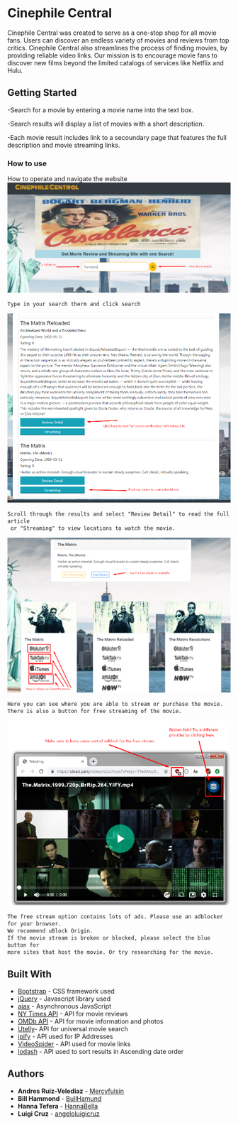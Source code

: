 # Cinephile Central

Cinephile Central was created to serve as a one-stop shop for all movie fans. Users can discover an endless variety of movies and reviews from top critics. Cinephile Central also streamlines the process of finding movies, by providing reliable video links. Our mission is to encourage movie fans to discover new films beyond the limited catalogs of services like Netflix and Hulu.

## Getting Started

-Search for a movie by entering a movie name into the text box.

-Search results will display a list of movies with a short description.

-Each movie result includes link to a secoundary page that features the full description and movie streaming links.

### How to use

How to operate and navigate the website
![Step 1](https://raw.githubusercontent.com/BullHamund/New_York_Times-Square/master/assets/images/s1.png)
```
Type in your search therm and click search
```
![Step 2](https://raw.githubusercontent.com/BullHamund/New_York_Times-Square/master/assets/images/s2.png)
```
Scroll through the results and select "Review Detail" to read the full article
 or "Streaming" to view locations to watch the movie.
```
![Step 3](https://raw.githubusercontent.com/BullHamund/New_York_Times-Square/master/assets/images/s3.png)
```
Here you can see where you are able to stream or purchase the movie.
There is also a button for free streaming of the movie.
```
![Step 4](https://raw.githubusercontent.com/BullHamund/New_York_Times-Square/master/assets/images/s4.png)
```
The free stream option contains lots of ads. Please use an adblocker for your browser.
We recommend uBlock Origin.
If the movie stream is broken or blocked, please select the blue button for
more sites that host the movie. Or try researching for the movie.
```

## Built With

* [Bootstrap](https://getbootstrap.com/docs/4.3) - CSS framework used
* [jQuery](https://api.jquery.com) - Javascript library used
* [ajax](https://api.jquery.com/jquery.ajax/) - Asynchronous JavaScript 
* [NY Times API](https://developer.nytimes.com/docs/movie-reviews-api) - API for movie reviews
* [OMDb API](http://www.omdbapi.com/) - API for movie information and photos
* [Utelly](https://rapidapi.com/utelly/api/utelly)- API for universal movie search
* [ipify](https://www.ipify.org/) - API used for IP Addresses
* [VideoSpider](https://videospider.in/) - API used for movie links
* [lodash](https://lodash.com) - API used to sort results in Ascending date order

## Authors

* **Andres Ruiz-Velediaz** - [Mercyfulsin](https://github.com/Mercyfulsin)
* **Bill Hammond** - [BullHamund](https://github.com/BullHamund)
* **Hanna Tefera** - [HannaBella](https://github.com/HannaBella)
* **Luigi Cruz** - [angeloluigicruz](https://github.com/angeloluigicruz)




